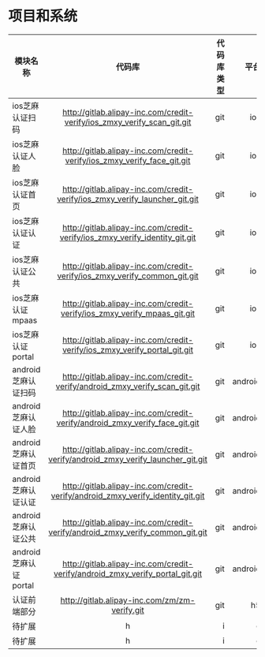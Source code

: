# 项目和系统
| 模块名称 | 代码库 | 代码库类型 | 平台 | 备注 |
| -----|:----:| ----:| ----:| ----:|
| ios芝麻认证扫码| http://gitlab.alipay-inc.com/credit-verify/ios_zmxy_verify_scan_git.git   | git    | ios    |无    |
| ios芝麻认证人脸| http://gitlab.alipay-inc.com/credit-verify/ios_zmxy_verify_face_git.git    |  git   |ios    |无    |
| ios芝麻认证首页    | http://gitlab.alipay-inc.com/credit-verify/ios_zmxy_verify_launcher_git.git    |   git  |ios    |无    |
| ios芝麻认证认证| http://gitlab.alipay-inc.com/credit-verify/ios_zmxy_verify_identity_git.git   | git    | ios    |无    |
| ios芝麻认证公共| http://gitlab.alipay-inc.com/credit-verify/ios_zmxy_verify_common_git.git    |  git   |ios    |无    |
| ios芝麻认证mpaas| http://gitlab.alipay-inc.com/credit-verify/ios_zmxy_verify_mpaas_git.git   | git    | ios    |无    |
| ios芝麻认证portal| http://gitlab.alipay-inc.com/credit-verify/ios_zmxy_verify_portal_git.git    |  git   |ios    |无    |
| android芝麻认证扫码| http://gitlab.alipay-inc.com/credit-verify/android_zmxy_verify_scan_git.git   | git    | android    |无    |
| android芝麻认证人脸| http://gitlab.alipay-inc.com/credit-verify/android_zmxy_verify_face_git.git    |  git   |android    |无    |
| android芝麻认证首页    | http://gitlab.alipay-inc.com/credit-verify/android_zmxy_verify_launcher_git.git    |   git  |android    |无    |
| android芝麻认证认证| http://gitlab.alipay-inc.com/credit-verify/android_zmxy_verify_identity_git.git   | git    | android    |无    |
| android芝麻认证公共| http://gitlab.alipay-inc.com/credit-verify/android_zmxy_verify_common_git.git    |  git   |android    |无    |
| android芝麻认证portal| http://gitlab.alipay-inc.com/credit-verify/android_zmxy_verify_portal_git.git    |  git   |android    |无    |
| 认证前端部分   | http://gitlab.alipay-inc.com/zm/zm-verify.git    |   git  |h5    |无    |
| 待扩展    | h    |   i  |c    |c    |
| 待扩展    | h    |   i  |c    |c    |
